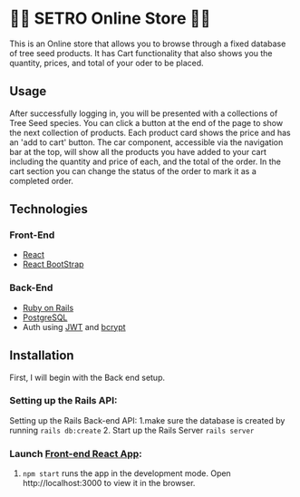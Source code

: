 # 🌰🌲 SETRO Online Store 🌲🌰

This is an Online store that allows you to browse through a fixed database of tree seed products. It has Cart functionality that also shows you the quantity, prices, and total of your oder to be placed.


## Usage

After successfully logging in, you will be presented with a collections of Tree Seed species. You can click a button at the end of the page to show the next collection of products. Each product card shows the price and has an 'add to cart' button. The car component, accessible via the navigation bar at the top, will show all the products you have added to your cart including the quantity and price of each, and the total of the order. In the cart section you can change the status of the order to mark it as a completed order. 

## Technologies
### Front-End
- [React](https://reactjs.org/docs/getting-started.html)
- [React BootStrap](https://react-bootstrap.github.io/)

### Back-End
- [Ruby on Rails](https://rubyonrails.org)
- [PostgreSQL](https://www.postgresql.org)
- Auth using [JWT](https://jwt.io) and [bcrypt ](https://rubygems.org/gems/bcrypt/versions/3.1.12)

## Installation
First, I will begin with the Back end setup. 

### Setting up the Rails API:

Setting up the Rails Back-end API:
1.make sure the database is created by running `rails db:create`
2. Start up the Rails Server `rails server`

### Launch [Front-end React App](https://github.com/ozkr8a/setro-frontend):

1. `npm start` runs the app in the development mode.
Open http://localhost:3000 to view it in the browser.
